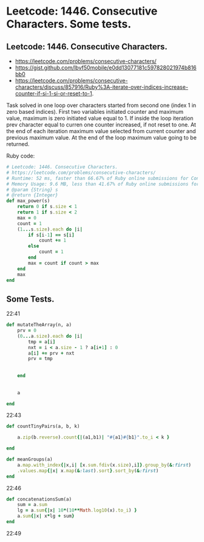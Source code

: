 # Leetcode: 1446. Consecutive Characters. Some tests.

## Leetcode: 1446. Consecutive Characters.

- https://leetcode.com/problems/consecutive-characters/
- https://gist.github.com/lbvf50mobile/e0dd13077181c597828021974b816bb0
- https://leetcode.com/problems/consecutive-characters/discuss/857916/Ruby%3A-iterate-over-indices-increase-counter-if-si-1-si-or-reset-to-1.

Task solved in one loop over characters started from second one (index 1 in zero based indices). First two variables initiated counter and maximum value, maximum is zero initiated value equal to 1. If inside the loop iteration prev character equal to curren one counter increased, if not reset to one. At the end of each iteration maximum value selected from current counter and previous maximum value. At the end of the loop maximum value going to be returned.

Ruby code:
```Ruby
# Leetcode: 1446. Consecutive Characters.
# https://leetcode.com/problems/consecutive-characters/
# Runtime: 52 ms, faster than 66.67% of Ruby online submissions for Consecutive Characters.
# Memory Usage: 9.6 MB, less than 41.67% of Ruby online submissions for Consecutive Characters.
# @param {String} s
# @return {Integer}
def max_power(s)
    return 0 if s.size < 1
    return 1 if s.size < 2
    max = 0
    count = 1
    (1...s.size).each do |i|
        if s[i-1] == s[i]
            count += 1
        else
            count = 1
        end
        max = count if count > max
    end
    max
end
```

## Some Tests.

22:41

```Ruby
def mutateTheArray(n, a)
    prv = 0
    (0...a.size).each do |i|
        tmp = a[i]
        nxt = i < a.size - 1 ? a[i+1] : 0
        a[i] += prv + nxt
        prv = tmp
     
    
    end
    
    
    a

end

```
22:43

```Ruby
def countTinyPairs(a, b, k)

    a.zip(b.reverse).count{|(a1,b1)| "#{a1}#{b1}".to_i < k }

end

```


```Ruby
def meanGroups(a)
    a.map.with_index{|x,i| [x.sum.fdiv(x.size),i]}.group_by(&:first)
    .values.map{|x| x.map(&:last).sort}.sort_by(&:first)
end

```
22:46


```Ruby
def concatenationsSum(a)
    sum = a.sum
    lg = a.sum{|x| 10*(10**Math.log10(x).to_i) }
    a.sum{|x| x*lg + sum}
end

```
22:49